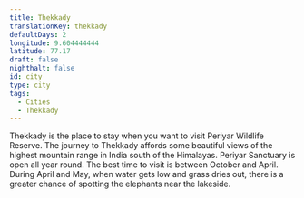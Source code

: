 ```yaml
---
title: Thekkady
translationKey: thekkady
defaultDays: 2
longitude: 9.604444444
latitude: 77.17
draft: false
nighthalt: false
id: city
type: city
tags:
  - Cities
  - Thekkady
---
```

Thekkady is the place to stay when you want to visit Periyar Wildlife Reserve. The journey to Thekkady affords some beautiful views of the highest mountain range in India south of the Himalayas. Periyar Sanctuary is open all year round. The best time to visit is between October and April. During April and May, when water gets low and grass dries out, there is a greater chance of spotting the elephants near the lakeside.